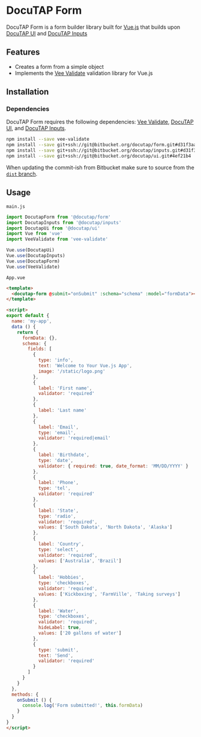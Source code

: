 # DocuTAP Form

DocuTAP Form is a form builder library built for [Vue.js](https://vuejs.org/) that builds upon [DocuTAP UI](https://bitbucket.org/docutap/ui/overview) and [DocuTAP Inputs](https://bitbucket.org/docutap/inputs/overview)

## Features

* Creates a form from a simple object
* Implements the [Vee Validate](https://github.com/baianat/vee-validate) validation library for Vue.js

## Installation

### Dependencies

DocuTAP Form requires the following dependencies: [Vee Validate](https://github.com/baianat/vee-validate), [DocuTAP UI](https://bitbucket.org/docutap/ui/overview), and [DocuTAP Inputs](https://bitbucket.org/docutap/inputs/overview).

```bash
npm install --save vee-validate
npm install --save git+ssh://git@bitbucket.org/docutap/form.git#d31f3aa
npm install --save git+ssh://git@bitbucket.org/docutap/inputs.git#d31f3aa
npm install --save git+ssh://git@bitbucket.org/docutap/ui.git#4ef21b4
```

When updating the commit-ish from Bitbucket make sure to source from the [`dist` branch](https://bitbucket.org/docutap/form/branch/dist).

## Usage

`main.js`

```javascript
import DocutapForm from '@docutap/form'
import DocutapInputs from '@docutap/inputs'
import DocutapUi from '@docutap/ui'
import Vue from 'vue'
import VeeValidate from 'vee-validate'

Vue.use(DocutapUi)
Vue.use(DocutapInputs)
Vue.use(DocutapForm)
Vue.use(VeeValidate)
```

`App.vue`

```html
<template>
  <docutap-form @submit="onSubmit" :schema="schema" :model="formData"></docutap-form>
</template>

<script>
export default {
  name: 'my-app',
  data () {
    return {
      formData: {},
      schema: {
        fields: [
          {
            type: 'info',
            text: 'Welcome to Your Vue.js App',
            image: '/static/logo.png'
          },
          {
            label: 'First name',
            validator: 'required'
          },
          {
            label: 'Last name'
          },
          {
            label: 'Email',
            type: 'email',
            validator: 'required|email'
          },
          {
            label: 'Birthdate',
            type: 'date',
            validator: { required: true, date_format: 'MM/DD/YYYY' }
          },
          {
            label: 'Phone',
            type: 'tel',
            validator: 'required'
          },
          {
            label: 'State',
            type: 'radio',
            validator: 'required',
            values: ['South Dakota', 'North Dakota', 'Alaska']
          },
          {
            label: 'Country',
            type: 'select',
            validator: 'required',
            values: ['Australia', 'Brazil']
          },
          {
            label: 'Hobbies',
            type: 'checkboxes',
            validator: 'required',
            values: ['Kickboxing', 'FarmVille', 'Taking surveys']
          },
          {
            label: 'Water',
            type: 'checkboxes',
            validator: 'required',
            hideLabel: true,
            values: ['20 gallons of water']
          },
          {
            type: 'submit',
            text: 'Send',
            validator: 'required'
          }
        ]
      }
    }
  },
  methods: {
    onSubmit () {
      console.log('Form submitted!', this.formData)
    }
  }
}
</script>
```
